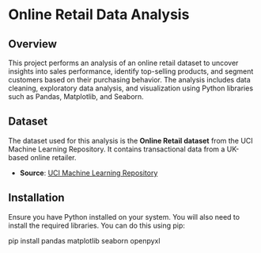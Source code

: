 # Online Retail Data Analysis

## Overview

This project performs an analysis of an online retail dataset to uncover insights into sales performance, identify top-selling products, and segment customers based on their purchasing behavior. The analysis includes data cleaning, exploratory data analysis, and visualization using Python libraries such as Pandas, Matplotlib, and Seaborn.


## Dataset

The dataset used for this analysis is the **Online Retail dataset** from the UCI Machine Learning Repository. It contains transactional data from a UK-based online retailer.

- **Source**: [UCI Machine Learning Repository](https://archive.ics.uci.edu/dataset/352/online+retail)
  

## Installation

Ensure you have Python installed on your system. You will also need to install the required libraries. You can do this using pip:


pip install pandas matplotlib seaborn openpyxl
